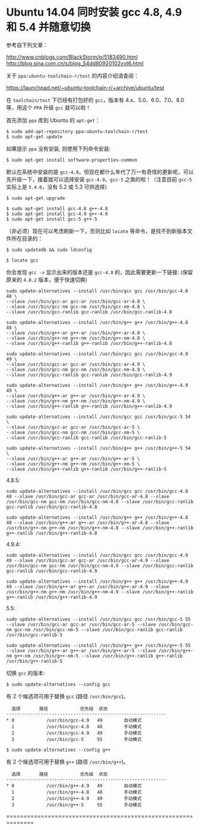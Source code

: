 
# Ubuntu 14.04 同时安装 gcc 4.8, 4.9 和 5.4 并随意切换

参考自下列文章：

http://www.cnblogs.com/BlackStorm/p/5183490.html<br/>
http://blog.sina.com.cn/s/blog_54dd80920102vvt6.html

关于 `ppa:ubuntu-toolchain-r/test` 的内容介绍请查阅：

https://launchpad.net/~ubuntu-toolchain-r/+archive/ubuntu/test

在 `toolchain/test` 下已经有打包好的 `gcc`，版本有 4.x、5.0、6.0、7.0、8.0 等，用这个 `PPA` 升级 `gcc` 就可以啦！

首先添加 `ppa` 库到 Ubuntu 的 `apt-get`：

	$ sudo add-apt-repository ppa:ubuntu-toolchain-r/test
	$ sudo apt-get update

如果提示 `ppa` 没有安装, 则使用下列命令安装:

	$ sudo apt-get install software-properties-common

默认在系统中安装的是 `gcc-4.8`，但现在都什么年代了万一有奇怪的更新呢，可以先升级一下，接着就可以选择安装 `gcc-4.9`、`gcc-5` 之类的啦！（注意目前 `gcc-5` 实际上是 `5.4.0`，没有 5.2 或 5.3 可供选择）

	$ sudo apt-get upgrade

	$ sudo apt-get install gcc-4.8 g++-4.8
	$ sudo apt-get install gcc-4.9 g++-4.9
	$ sudo apt-get install gcc-5 g++-5

（非必须）现在可以考虑刷新一下，否则比如 `locate` 等命令，是找不到新版本文件所在目录的：

	$ sudo updatedb && sudo ldconfig

	$ locate gcc

你会发现 `gcc -v` 显示出来的版本还是 `gcc-4.8` 的，因此需要更新一下链接:
(保留原来的 `4.8.2` 版本，便于快速切换)

	sudo update-alternatives --install /usr/bin/gcc gcc /usr/bin/gcc-4.8 48 \
	--slave /usr/bin/gcc-ar gcc-ar /usr/bin/gcc-ar-4.8 \
	--slave /usr/bin/gcc-nm gcc-nm /usr/bin/gcc-nm-4.8 \
	--slave /usr/bin/gcc-ranlib gcc-ranlib /usr/bin/gcc-ranlib-4.8

	sudo update-alternatives --install /usr/bin/g++ g++ /usr/bin/g++-4.8 48 \
	--slave /usr/bin/g++-ar g++-ar /usr/bin/g++-ar-4.8 \
	--slave /usr/bin/g++-nm g++-nm /usr/bin/g++-nm-4.8 \
	--slave /usr/bin/g++-ranlib g++-ranlib /usr/bin/g++-ranlib-4.8

	sudo update-alternatives --install /usr/bin/gcc gcc /usr/bin/gcc-4.9 49 \
	--slave /usr/bin/gcc-ar gcc-ar /usr/bin/gcc-ar-4.9 \
	--slave /usr/bin/gcc-nm gcc-nm /usr/bin/gcc-nm-4.9 \
	--slave /usr/bin/gcc-ranlib gcc-ranlib /usr/bin/gcc-ranlib-4.9

	sudo update-alternatives --install /usr/bin/g++ g++ /usr/bin/g++-4.9 49 \
	--slave /usr/bin/g++-ar g++-ar /usr/bin/g++-ar-4.9 \
	--slave /usr/bin/g++-nm g++-nm /usr/bin/g++-nm-4.9 \
	--slave /usr/bin/g++-ranlib g++-ranlib /usr/bin/g++-ranlib-4.9

	sudo update-alternatives --install /usr/bin/gcc gcc /usr/bin/gcc-5 54 \
	--slave /usr/bin/gcc-ar gcc-ar /usr/bin/gcc-ar-5 \
	--slave /usr/bin/gcc-nm gcc-nm /usr/bin/gcc-nm-5 \
	--slave /usr/bin/gcc-ranlib gcc-ranlib /usr/bin/gcc-ranlib-5

	sudo update-alternatives --install /usr/bin/g++ g++ /usr/bin/g++-5 54 \
	--slave /usr/bin/g++-ar g++-ar /usr/bin/g++-ar-5 \
	--slave /usr/bin/g++-nm g++-nm /usr/bin/g++-nm-5 \
	--slave /usr/bin/g++-ranlib g++-ranlib /usr/bin/g++-ranlib-5

4.8.5:

	sudo update-alternatives --install /usr/bin/gcc gcc /usr/bin/gcc-4.8 48 --slave /usr/bin/gcc-ar gcc-ar /usr/bin/gcc-ar-4.8 --slave /usr/bin/gcc-nm gcc-nm /usr/bin/gcc-nm-4.8 --slave /usr/bin/gcc-ranlib gcc-ranlib /usr/bin/gcc-ranlib-4.8

	sudo update-alternatives --install /usr/bin/g++ g++ /usr/bin/g++-4.8 48 --slave /usr/bin/g++-ar g++-ar /usr/bin/g++-ar-4.8 --slave /usr/bin/g++-nm g++-nm /usr/bin/g++-nm-4.8 --slave /usr/bin/g++-ranlib g++-ranlib /usr/bin/g++-ranlib-4.8

4.9.4:

	sudo update-alternatives --install /usr/bin/gcc gcc /usr/bin/gcc-4.9 49 --slave /usr/bin/gcc-ar gcc-ar /usr/bin/gcc-ar-4.9 --slave /usr/bin/gcc-nm gcc-nm /usr/bin/gcc-nm-4.9 --slave /usr/bin/gcc-ranlib gcc-ranlib /usr/bin/gcc-ranlib-4.9

	sudo update-alternatives --install /usr/bin/g++ g++ /usr/bin/g++-4.9 49 --slave /usr/bin/g++-ar g++-ar /usr/bin/g++-ar-4.9 --slave /usr/bin/g++-nm g++-nm /usr/bin/g++-nm-4.9 --slave /usr/bin/g++-ranlib g++-ranlib /usr/bin/g++-ranlib-4.9

5.5:

	sudo update-alternatives --install /usr/bin/gcc gcc /usr/bin/gcc-5 55 --slave /usr/bin/gcc-ar gcc-ar /usr/bin/gcc-ar-5 --slave /usr/bin/gcc-nm gcc-nm /usr/bin/gcc-nm-5 --slave /usr/bin/gcc-ranlib gcc-ranlib /usr/bin/gcc-ranlib-5

	sudo update-alternatives --install /usr/bin/g++ g++ /usr/bin/g++-5 55 --slave /usr/bin/g++-ar g++-ar /usr/bin/g++-ar-5 --slave /usr/bin/g++-nm g++-nm /usr/bin/g++-nm-5 --slave /usr/bin/g++-ranlib g++-ranlib /usr/bin/g++-ranlib-5

切换 `gcc` 的版本:

	$ sudo update-alternatives --config gcc

有 2 个候选项可用于替换 `gcc` (路径 `/usr/bin/gcc`)。

	  选择       路径            优先级  状态
	------------------------------------------------------------
	* 0            /usr/bin/gcc-4.9   49        自动模式
	  1            /usr/bin/gcc-4.8   48        手动模式
	  2            /usr/bin/gcc-4.9   49        手动模式
  	  3            /usr/bin/gcc-5     55        手动模式

	$ sudo update-alternatives --config g++

有 2 个候选项可用于替换 `g++` (路径 `/usr/bin/g++`)。

	  选择       路径            优先级  状态
	------------------------------------------------------------
	* 0            /usr/bin/g++-4.9   49        自动模式
	  1            /usr/bin/g++-4.8   48        手动模式
	  2            /usr/bin/g++-4.9   49        手动模式
  	  3            /usr/bin/g++-5     55        手动模式

==============================================================

